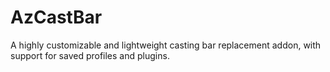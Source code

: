 # AzCastBar

A highly customizable and lightweight casting bar replacement addon, with support for saved profiles and plugins.
